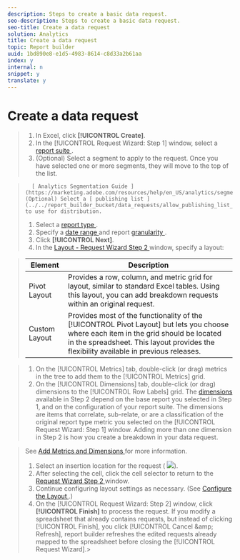 ```yaml
---
description: Steps to create a basic data request.
seo-description: Steps to create a basic data request.
seo-title: Create a data request
solution: Analytics
title: Create a data request
topic: Report builder
uuid: 1bd890e8-e1d5-4983-8614-c8d33a2b61aa
index: y
internal: n
snippet: y
translate: y
---
```


# Create a data request


>1. In Excel, click **[!UICONTROL  Create]**.
>1. In the [!UICONTROL  Request Wizard: Step 1] window, select a [ report suite ](../../report_builder_bucket/data_requests/selecting_report_suites/t_select_report_suites.md#task_59444416F6F042D1998217AE91580913).
>1. (Optional) Select a segment to apply to the request. Once you have selected one or more segments, they will move to the top of the list.

>       [ Analytics Segmentation Guide ](https://marketing.adobe.com/resources/help/en_US/analytics/segment/)1. (Optional) Select a [ publishing list ](../../report_builder_bucket/data_requests/allow_publishing_list_overrides.md#concept_BCB19A20DC4B4B8D984F9670EE018D8C) to use for distribution.
>1. Select a [ report type ](../../report_builder_bucket/data_requests/select_report_types/select_report_types.md#concept_C711B27E6FB64C18AC564EE142FC7EFC).
>1. Specify a [ date range ](../../report_builder_bucket/data_requests/configuring_report_dates/configuring_report_dates.md#concept_4419F6B0BC274DC7A07086DA56703DFE) and report [ granularity ](../../report_builder_bucket/data_requests/configuring_report_dates/granularity.md#concept_A13CBA2962E24FF882456135431B7ADB).
>1. Click **[!UICONTROL  Next]**.
>1. In the [ Layout - Request Wizard Step 2 ](../../report_builder_bucket/layout/layout.md#concept_D66E1C2217E24E1F837AC064C61919DB) window, specify a layout:

>   |  Element  | Description  |
>   |---|---|
>   |  Pivot Layout  | Provides a row, column, and metric grid for layout, similar to standard Excel tables. Using this layout, you can add breakdown requests within an original request.  |
>   |  Custom Layout  | Provides most of the functionality of the [!UICONTROL  Pivot Layout] but lets you choose where each item in the grid should be located in the spreadsheet. This layout provides the flexibility available in previous releases.  |

>
>1. On the [!UICONTROL  Metrics] tab, double-click (or drag) metrics in the tree to add them to the [!UICONTROL  Metrics] grid.
>1. On the [!UICONTROL  Dimensions] tab, double-click (or drag) dimensions to the [!UICONTROL  Row Labels] grid.
>   The [ dimensions ](http://marketing.adobe.com/resources/help/en_US/reference/index.html?f=dimensions) available in Step 2 depend on the base report you selected in Step 1, and on the configuration of your report suite. The dimensions are items that correlate, sub-relate, or are a classification of the original report type metric you selected on the [!UICONTROL  Request Wizard: Step 1] window. Adding more than one dimension in Step 2 is how you create a breakdown in your data request. 

>   See [ Add Metrics and Dimensions ](../../report_builder_bucket/layout/metrics_dimensions/t_add_metrics_and_dimensions/t_add_metrics_and_dimensions.md#task_E3F520C020F64C5A96DC5C96FEF71FC4) for more information. 
>
>1. Select an insertion location for the request (  ![](assets/select_cell_icon.png)).
>1. After selecting the cell, click the cell selector to return to the [ Request Wizard Step 2 ](../../report_builder_bucket/request_wizard_interface/request_wizard_step_2.md#concept_117A581D42B945CA9750F3059A9A9B39) window.
>1. Continue configuring layout settings as necessary. (See [ Configure the Layout ](../../report_builder_bucket/layout/layout.md#concept_D66E1C2217E24E1F837AC064C61919DB).)
>1. On the [!UICONTROL  Request Wizard: Step 2] window, click **[!UICONTROL  Finish]** to process the request.
>   If you modify a spreadsheet that already contains requests, but instead of clicking [!UICONTROL  Finish], you click [!UICONTROL  Cancel &amp;amp; Refresh], report builder refreshes the edited requests already mapped to the spreadsheet before closing the [!UICONTROL  Request Wizard].>
